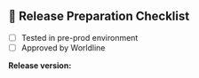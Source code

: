 ## 🚀 Release Preparation Checklist
- [ ] Tested in pre-prod environment
- [ ] Approved by Worldline

**Release version:**
<!-- e.g., 1.2.3 -->
